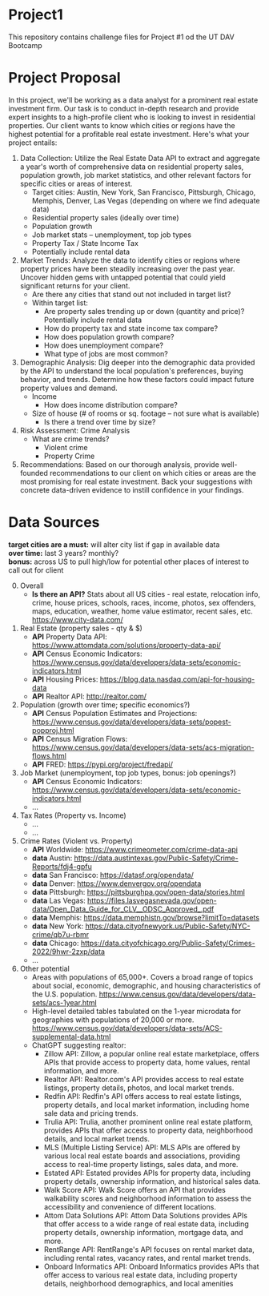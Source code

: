 # Project1
This repository contains challenge files for Project #1 od the UT DAV Bootcamp

# Project Proposal
In this project, we'll be working as a data analyst for a prominent real estate investment firm. Our task is to conduct in-depth research and provide expert insights to a high-profile client who is looking to invest in residential properties.
Our client wants to know which cities or regions have the highest potential for a profitable real estate investment.
Here's what your project entails:
1.	Data Collection: Utilize the Real Estate Data API to extract and aggregate a year's worth of comprehensive data on residential property sales, population growth, job market statistics, and other relevant factors for specific cities or areas of interest.
     * Target cities: Austin, New York, San Francisco, Pittsburgh, Chicago, Memphis, Denver, Las Vegas (depending on where we find adequate data)
     * Residential property sales (ideally over time)
     * Population growth
     * Job market stats – unemployment, top job types
     * Property Tax / State Income Tax
     * Potentially include rental data
2.	Market Trends: Analyze the data to identify cities or regions where property prices have been steadily increasing over the past year. Uncover hidden gems with untapped potential that could yield significant returns for your client.
     * Are there any cities that stand out not included in target list?
     * Within target list:
        * Are property sales trending up or down (quantity and price)? Potentially include rental data
        * How do property tax and state income tax compare?
        * How does population growth compare?
        * How does unemployment compare?
        * What type of jobs are most common?
3.	Demographic Analysis: Dig deeper into the demographic data provided by the API to understand the local population's preferences, buying behavior, and trends. Determine how these factors could impact future property values and demand.
     * Income
        * How does income distribution compare?
     * Size of house (# of rooms or sq. footage – not sure what is available)
        * Is there a trend over time by size?
4.	Risk Assessment: Crime Analysis 
     * What are crime trends?
        * Violent crime
        * Property Crime
5.	Recommendations: Based on our thorough analysis, provide well-founded recommendations to our client on which cities or areas are the most promising for real estate investment. Back your suggestions with concrete data-driven evidence to instill confidence in your findings.  
  


# Data Sources 
**target cities are a must:** will alter city list if gap in available data  
**over time:** last 3 years? monthly?  
**bonus:** across US to pull high/low for potential other places of interest to call out for client  

0. Overall
     * **Is there an API?** Stats about all US cities - real estate, relocation info, crime, house prices, schools, races, income, photos, sex offenders, maps, education, weather, home value estimator, recent sales, etc. https://www.city-data.com/ 
1. Real Estate (property sales - qty & $)
     * **API** Property Data API: https://www.attomdata.com/solutions/property-data-api/  
     * **API** Census Economic Indicators: https://www.census.gov/data/developers/data-sets/economic-indicators.html  
     * **API** Housing Prices: https://blog.data.nasdaq.com/api-for-housing-data  
     * **API** Realtor API: http://realtor.com/
2. Population (growth over time; specific economics?)
     * **API** Census Population Estimates and Projections: https://www.census.gov/data/developers/data-sets/popest-popproj.html  
     * **API** Census Migration Flows: https://www.census.gov/data/developers/data-sets/acs-migration-flows.html
     * **API** FRED: https://pypi.org/project/fredapi/       
3. Job Market (unemployment, top job types, bonus: job openings?)
     * **API** Census Economic Indicators: https://www.census.gov/data/developers/data-sets/economic-indicators.html  
     * ...  
4. Tax Rates (Property vs. Income)  
     * ...  
     * ...  
5. Crime Rates (Violent vs. Property)
     * **API** Worldwide: https://www.crimeometer.com/crime-data-api 
     * **data** Austin: https://data.austintexas.gov/Public-Safety/Crime-Reports/fdj4-gpfu 
     * **data** San Francisco: https://datasf.org/opendata/
     * **data** Denver: https://www.denvergov.org/opendata
     * **data** Pittsburgh: https://pittsburghpa.gov/open-data/stories.html
     * **data** Las Vegas: https://files.lasvegasnevada.gov/open-data/Open_Data_Guide_for_CLV__ODSC_Approved_.pdf  
     * **data** Memphis: https://data.memphistn.gov/browse?limitTo=datasets  
     * **data** New York: https://data.cityofnewyork.us/Public-Safety/NYC-crime/qb7u-rbmr
     * **data** Chicago: https://data.cityofchicago.org/Public-Safety/Crimes-2022/9hwr-2zxp/data  
     * ...
6. Other potential
     * Areas with populations of 65,000+. Covers a broad range of topics about social, economic, demographic, and housing characteristics of the U.S. population. https://www.census.gov/data/developers/data-sets/acs-1year.html  
     * High-level detailed tables tabulated on the 1-year microdata for geographies with populations of 20,000 or more. https://www.census.gov/data/developers/data-sets/ACS-supplemental-data.html 
     * ChatGPT suggesting realtor:
        * Zillow API: Zillow, a popular online real estate marketplace, offers APIs that provide access to property data, home values, rental information, and more.
        * Realtor API: Realtor.com's API provides access to real estate listings, property details, photos, and local market trends.
        * Redfin API: Redfin's API offers access to real estate listings, property details, and local market information, including home sale data and pricing trends.
        * Trulia API: Trulia, another prominent online real estate platform, provides APIs that offer access to property data, neighborhood details, and local market trends.
        * MLS (Multiple Listing Service) API: MLS APIs are offered by various local real estate boards and associations, providing access to real-time property listings, sales data, and more.
        * Estated API: Estated provides APIs for property data, including property details, ownership information, and historical sales data.
        * Walk Score API: Walk Score offers an API that provides walkability scores and neighborhood information to assess the accessibility and convenience of different locations.
        * Attom Data Solutions API: Attom Data Solutions provides APIs that offer access to a wide range of real estate data, including property details, ownership information, mortgage data, and more.
        * RentRange API: RentRange's API focuses on rental market data, including rental rates, vacancy rates, and rental market trends.
        * Onboard Informatics API: Onboard Informatics provides APIs that offer access to various real estate data, including property details, neighborhood demographics, and local amenities                           